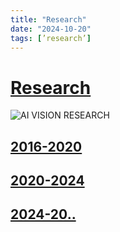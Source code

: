 ```yaml
---
title: "Research"
date: "2024-10-20"
tags: [’research’]
---
```


# [Research](/research)

![AI VISION RESEARCH](/algalsoap.png) 

## [2016-2020](/research/undergrad/)

## [2020-2024](/postgrad)

## [2024-20..](/postdoc)


